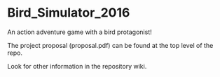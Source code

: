 # Bird_Simulator_2016
An action adventure game with a bird protagonist!

The project proposal (proposal.pdf) can be found at the top level of the repo.

Look for other information in the repository wiki.
